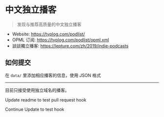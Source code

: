 # 中文独立播客

> 发现与推荐高质量的中文独立播客

- Website: <https://typlog.com/podlist/>
- OPML 订阅: <https://typlog.com/podlist/opml.xml>
- 談談獨立播客: <https://lepture.com/zh/2019/indie-podcasts>

## 如何提交

在 `data/` 里添加相应播客的信息，使用 JSON 格式

---

目前只接受使用独立域名的播客。



Update readme to test pull request hook


Continue Update to test hook
